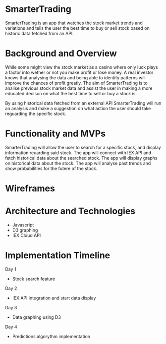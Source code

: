 # SmarterTrading

[SmarterTrading](https://allsouza.github.io/SmarterTrading/) is an app that watches the stock market trends and variations and tells the user the best time to buy or sell stock based on historic data fetched from an API.

# Background and Overview

While some might view the stock market as a casino where only luck plays a factor into wether or not you make profit or lose money. A real investor knows that analysing the data and being able to identify patterns will improve the chances of profit greatly.  The aim of SmarterTrading is to analise previous stock market data and assist the user in making a more educated decison on what the best time to sell or buy a stock is.

By using historical data fetched from an external API SmarterTrading will run an analysis and make a suggestion on what action the user should take reguarding the specific stock.

# Functionality and MVPs

SmarterTrading will allow the user to search for a specific stock, and display information reuarding said stock.
The app will connect with IEX API and fetch historical data about the searched stock.
The app will display graphs on historical data about the stock.
The app will analyse past trends and show probabilities for the futere of the stock.

# Wireframes

# Architecture and Technologies

* Javascript
* D3 graphing
* IEX Cloud API

# Implementation Timeline

Day 1
* Stock search feature

Day 2
* IEX API integration and start data display

Day 3
* Data graphing using D3

Day 4
* Predictions algorythm implementation
